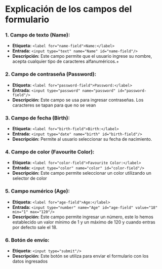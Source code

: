 # Explicación de los campos del formulario

### 1. **Campo de texto (Name):**
   - **Etiqueta:** `<label for="name-field">Name:</label>`
   - **Entrada:** `<input type="text" name="Name" id="name-field"/>`
   - **Descripción:** Este campo permite que el usuario ingrese su nombre, acepta cualquier tipo de caracteres alfanuméricos.+

### 2. **Campo de contraseña (Password):**
   - **Etiqueta:** `<label for="password-field">Password:</label>`
   - **Entrada:** `<input type="password" name="password" id="password-field"/>`
   - **Descripción:** Este campo se usa para ingresar contraseñas. Los caracteres se tapan para que no se vean
     
### 3. **Campo de fecha (Birth):**
   - **Etiqueta:** `<label for="birth-field">Birth:</label>`
   - **Entrada:** `<input type="date" name="birth" id="birth-field"/>`
   - **Descripción:** Permite al usuario seleccionar su fecha de nacimiento.

### 4. **Campo de color (Favourite Color):**
   - **Etiqueta:** `<label for="color-field">Favourite Color:</label>`
   - **Entrada:** `<input type="color" name="color" id="color-field"/>`
   - **Descripción:** Este campo permite seleccionar un color utilizando un selector de color

### 5. **Campo numérico (Age):**
   - **Etiqueta:** `<label for="age-field">Age:</label>`
   - **Entrada:** `<input type="number" name="Age" id="age-field" value="18" min="1" max="120"/>`
   - **Descripción:** Este campo permite ingresar un número, este lo hemos establecido un valor mínimo de 1 y un máximo de 120 y cuando entras por defecto sale el 18.

### 6. **Botón de envío:**
   - **Etiqueta:** `<input type="submit"/>`
   - **Descripción:** Este botón se utiliza para enviar el formulario con los datos ingresados

